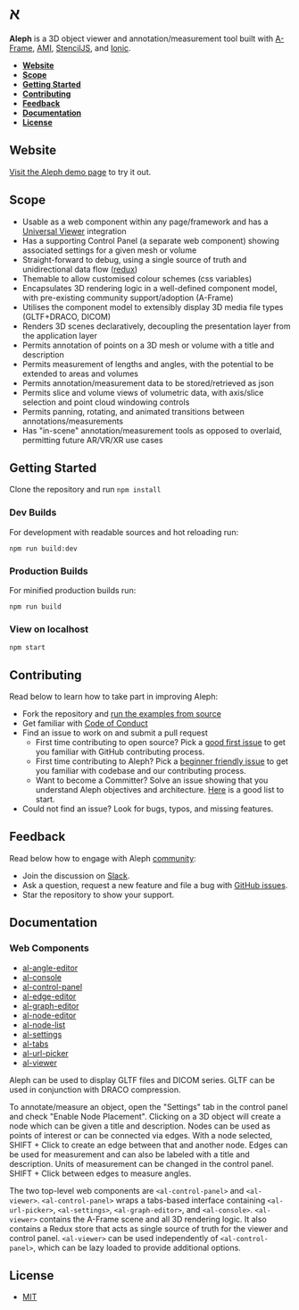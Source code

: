 <p align="center">
<h1 style="fontsize: 5rem">
א
</h1>
</p>

**Aleph** is a 3D object viewer and annotation/measurement tool built with [A-Frame](https://aframe.io), [AMI](https://github.com/FNNDSC/ami), [StencilJS](http://stenciljs.com), and [Ionic](https://ionicframework.com).

- [**Website**](#website)
- [**Scope**](#scope)
- [**Getting Started**](#getting-started)
- [**Contributing**](#contributing)
- [**Feedback**](#feedback)
- [**Documentation**](#documentation)
- [**License**](#license)

## Website

[Visit the Aleph demo page](https://aleph-viewer.com) to try it out.

## Scope
- Usable as a web component within any page/framework and has a [Universal Viewer](http://universalviewer.io) integration
- Has a supporting Control Panel (a separate web component) showing associated settings for a given mesh or volume
- Straight-forward to debug, using a single source of truth and unidirectional data flow ([redux](https://redux.js.org/))
- Themable to allow customised colour schemes (css variables)
- Encapsulates 3D rendering logic in a well-defined component model, with pre-existing community support/adoption (A-Frame)
- Utilises the component model to extensibly display 3D media file types (GLTF+DRACO, DICOM)
- Renders 3D scenes declaratively, decoupling the presentation layer from the application layer
- Permits annotation of points on a 3D mesh or volume with a title and description
- Permits measurement of lengths and angles, with the potential to be extended to areas and volumes
- Permits annotation/measurement data to be stored/retrieved as json
- Permits slice and volume views of volumetric data, with axis/slice selection and point cloud windowing controls
- Permits panning, rotating, and animated transitions between annotations/measurements
- Has "in-scene" annotation/measurement tools as opposed to overlaid, permitting future AR/VR/XR use cases

## Getting Started

Clone the repository and run `npm install`

### Dev Builds

For development with readable sources and hot reloading run:

    npm run build:dev

### Production Builds

For minified production builds run:

    npm run build

### View on localhost

    npm start

## Contributing

Read below to learn how to take part in improving Aleph:
- Fork the repository and [run the examples from source](#getting-started)
- Get familiar with [Code of Conduct](CODE_OF_CONDUCT.md)
- Find an issue to work on and submit a pull request
  - First time contributing to open source? Pick a [good first issue](https://github.com/aleph-viewer/aleph/labels/good%20first%20issue) to get you familiar with GitHub contributing process.
  - First time contributing to Aleph? Pick a [beginner friendly issue](https://github.com/aleph-viewer/aleph/labels/beginners) to get you familiar with codebase and our contributing process.
  - Want to become a Committer? Solve an issue showing that you understand Aleph objectives and architecture. [Here](https://github.com/aleph-viewer/aleph/labels/help%20wanted) is a good list to start.
- Could not find an issue? Look for bugs, typos, and missing features.

## Feedback

Read below how to engage with Aleph [community](COMMUNITY_TEAM.md):
- Join the discussion on [Slack](http://universalviewer.io/#contact).
- Ask a question, request a new feature and file a bug with [GitHub issues](https://github.com/aleph-viewer/aleph/issues/new).
- Star the repository to show your support.

## Documentation

### Web Components

  - [al-angle-editor](/src/components/al-angle-editor/readme.md)
  - [al-console](/src/components/al-console/readme.md)
  - [al-control-panel](/src/components/al-control-panel/readme.md)
  - [al-edge-editor](/src/components/al-edge-editor/readme.md)
  - [al-graph-editor](/src/components/al-graph-editor/readme.md)
  - [al-node-editor](/src/components/al-node-editor/readme.md)
  - [al-node-list](/src/components/al-node-list/readme.md)
  - [al-settings](/src/components/al-settings/readme.md)
  - [al-tabs](/src/components/al-tabs/readme.md)
  - [al-url-picker](/src/components/al-url-picker/readme.md)
  - [al-viewer](/src/components/al-viewer/readme.md)

<!-- ### A-Frame Components

  - [al-angle](/src/aframe/components/AlAngleComponent.ts)
  - [al-background](/src/aframe/components/AlBackgroundComponent.ts)
  - [al-billboard](/src/aframe/components/AlBillboardComponent.ts)
  - [al-bounding-box](/src/aframe/components/AlBoundingBoxComponent.ts)
  - [al-child-hover-visible](/src/aframe/components/AlChildHoverVisibleComponent.ts)
  - [al-control-lights](/src/aframe/components/AlControlLightsComponent.ts)
  - [al-cursor](/src/aframe/components/AlCursorComponent.ts)
  - [al-edge](/src/aframe/components/AlEdgeComponent.ts)
  - [al-gltf-model](/src/aframe/components/AlGltfModelComponent.ts)
  - [al-node](/src/aframe/components/AlNodeComponent.ts)
  - [al-node-spawner](/src/aframe/components/AlNodeSpawnerComponent.ts)
  - [al-orbit-control](/src/aframe/components/AlOrbitControlComponent.ts)
  - [al-render-order](/src/aframe/components/AlRenderOrderComponent.ts)
  - [al-render-overlaid](/src/aframe/components/AlRenderOverlaidComponent.ts)
  - [al-trackball-control](/src/aframe/components/AlTrackballControlComponent.ts)
  - [al-volume](/src/aframe/components/AlVolumeComponent.ts) -->

Aleph can be used to display GLTF files and DICOM series. GLTF can be used in conjunction with DRACO compression.

To annotate/measure an object, open the "Settings" tab in the control panel and check "Enable Node Placement". Clicking on a 3D object will create a node which can be given a title and description. Nodes can be used as points of interest or can be connected via edges. With a node selected, SHIFT + Click to create an edge between that and another node. Edges can be used for measurement and can also be labeled with a title and description. Units of measurement can be changed in the control panel. SHIFT + Click between edges to measure angles.

The two top-level web components are `<al-control-panel>` and `<al-viewer>`. `<al-control-panel>` wraps a tabs-based interface containing `<al-url-picker>`, `<al-settings>`, `<al-graph-editor>`, and `<al-console>`. `<al-viewer>` contains the A-Frame scene and all 3D rendering logic. It also contains a Redux store that acts as single source of truth for the viewer and control panel. `<al-viewer>` can be used independently of `<al-control-panel>`, which can be lazy loaded to provide additional options. 

## License

- [MIT](LICENSE)